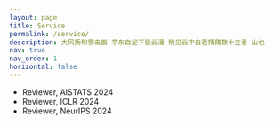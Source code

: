 ```yaml
---
layout: page
title: Service
permalink: /service/
description: 大风扬积雪击面 亭东自足下皆云漫 稍见云中白若摴蒱数十立者 山也
nav: true
nav_order: 1
horizontal: false
---
```


- Reviewer, AISTATS 2024
- Reviewer, ICLR 2024
- Reviewer, NeurIPS 2024
